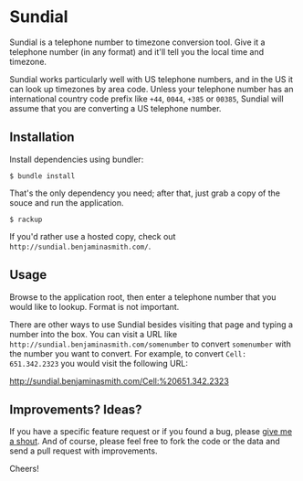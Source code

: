 Sundial
=======

Sundial is a telephone number to timezone conversion tool. Give it
a telephone number (in any format) and it'll tell you the local time and
timezone.

Sundial works particularly well with US telephone numbers, and in the US it
can look up timezones by area code. Unless your telephone number has an
international country code prefix like `+44`, `0044`, `+385` or `00385`, Sundial
will assume that you are converting a US telephone number.

Installation
------------

Install dependencies using bundler:

    $ bundle install 

That's the only dependency you need; after that, just grab a copy of the souce
and run the application.

    $ rackup 

If you'd rather use a hosted copy, check out `http://sundial.benjaminasmith.com/`. 

Usage
-----

Browse to the application root, then enter a telephone number that you
would like to lookup. Format is not important.

There are other ways to use Sundial besides visiting that page and typing
a number into the box. You can visit a URL like
`http://sundial.benjaminasmith.com/somenumber` to convert `somenumber` with
the number you want to convert. For example, to convert `Cell: 651.342.2323` you would visit the following URL:

   http://sundial.benjaminasmith.com/Cell:%20651.342.2323


Improvements? Ideas?
--------------------

If you have a specific feature request or if you found a bug, please 
[give me a shout](web@benjaminasmith.com). And of course, please feel free to
fork the code or the data and send a pull request with improvements.

Cheers!
